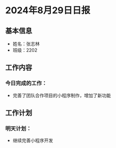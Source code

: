 # 2024年8月29日日报

## 基本信息
- 姓名：张志林
- 班级：2202

## 工作内容
### 今日完成的工作：
- 完善了团队合作项目的小程序制作，增加了新功能

## 工作计划
### 明天计划：
- 继续完善小程序开发
